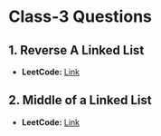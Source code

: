 # Class-3 Questions

## 1. Reverse A Linked List
- **LeetCode:** [Link](https://leetcode.com/problems/reverse-linked-list/)

## 2. Middle of a Linked List
- **LeetCode:** [Link](https://leetcode.com/problems/middle-of-the-linked-list/)